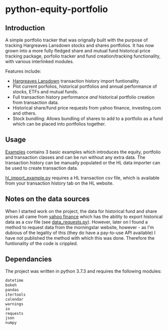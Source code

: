 # python-equity-portfolio
## Introduction
A simple portfolio tracker that was orignally built with the purpose of tracking Hargreaves Lansdown stocks and shares portfolios. It has now grown into a more fully fledged share and mutual fund historical price tracking package, porfolio tracker and fund creation/tracking functionality, with various interlinked modules. 

Features include:
* [Hargreaves Lansdown](hl.co.uk/) transaction history import funtionality.
* Plot current porfolios, historical portfolios and annual performance of stocks, ETFs and mutual funds.
* Full transaction history performance *and* historical portfolio creation from transaction data.
* Historical share/fund price requests from yahoo finance, investing.com and others. 
* Stock bundling: Allows bundling of shares to add to a portfolio as a fund which can be placed into portfolios together. 

## Usage

[Examples](https://github.com/wesleygaunt/python-equity-portfolio/blob/main/examples) contains 3 basic examples which introduces the equity, portfolio and transaction classes and can be run without any extra data. The transaction history can be manually populated or the HL data importer can be used to create transaction data.

[hl_import_example.py](https://github.com/wesleygaunt/python-equity-portfolio/blob/main/examples/HL_import_example.py) requires a HL transaction *csv* file, which is available from your transaction history tab on the HL website. 

## Notes on the data sources
When I started work on the project, the data for historical fund and share prices all came from [yahoo finance](https://uk.finance.yahoo.com/) which has the ability to export historical data as a csv file (see [data_requests.py](https://github.com/wesleygaunt/python-equity-portfolio/blob/main/modules/data_requests.py)). However, later on I found a method to request data from the morningstar website, however - as I'm dubious of the legality of this (they do have a pay-to-use API available) I have not published the method with which this was done. Therefore the funtionality of the code is crippled. 

## Dependancies 
The project was written in python 3.7.3 and requires the following modules:

```python
datetime
bokeh
pandas
itertools 
calendar
warnings
io
requests
json
numpy
```
